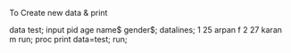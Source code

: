 To Create new data & print

data test;
input pid age name$ gender$;
datalines;
1 25 arpan f
2 27 karan m
run;
proc print data=test;
run;
